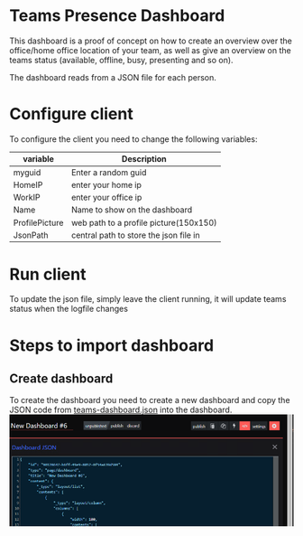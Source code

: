 # Teams Presence Dashboard
This dashboard is a proof of concept on how to create an overview over the office/home office location of your team, as well as give an overview on the teams status (available, offline, busy, presenting and so on).

The dashboard reads from a JSON file for each person.

# Configure client
To configure the client you need to change the following variables:

| variable | Description |
| ----------- | ----------- |
| myguid | Enter a random guid |
| HomeIP | enter your home ip |
| WorkIP | enter your office ip |
| Name | Name to show on the dashboard |
| ProfilePicture | web path to a profile picture(150x150) |
| JsonPath | central path to store the json file in |

# Run client
To update the json file, simply leave the client running, it will update teams status when the logfile changes

# Steps to import dashboard

## Create dashboard
To create the dashboard you need to create a new dashboard and copy the JSON code from [teams-dashboard.json](teams-dashboard.json) into the dashboard.
![editjson](editjson.png)
